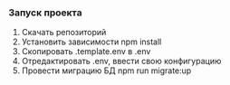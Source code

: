 ### Запуск проекта

1. Скачать репозиторий
2. Установить зависимости npm install
3. Скопировать .template.env в .env
4. Отредактировать .env, ввести свою конфигурацию
5. Провести миграцию БД npm run migrate:up

